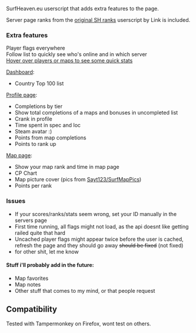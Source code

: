SurfHeaven.eu userscript that adds extra features to the page.

Server page ranks from the [original SH ranks](https://greasyfork.org/en/scripts/438271-surfheaven-ranks) userscript by Link is included.

### Extra features

Player flags everywhere  
Follow list to quickly see who's online and in which server  
[Hover over players or maps to see some quick stats](https://iloveur.mom/i/cVjDAG3sWS.gif)

[Dashboard](https://user-images.githubusercontent.com/1765167/220739743-3b09984d-fc90-498c-a8f7-bba4e943341d.png):
 - Country Top 100 list

[Profile page](https://user-images.githubusercontent.com/1765167/220740185-802ba381-c9b9-4afa-9bae-938ba87e3e19.png):
 - Completions by tier
 - Show total completions of a maps and bonuses in uncompleted list 
 - Crank in profile  
 - Time spent in spec and loc  
 - Steam avatar :)
 - Points from map completions
 - Points to rank up

[Map page](https://iloveur.mom/i/M7NRwfPCUE.jpg):
 - Show your map rank and time in map page  
 - CP Chart
 - Map picture cover (pics from [Sayt123/SurfMapPics](https://github.com/Sayt123/SurfMapPics))
 - Points per rank

### Issues
 - If your scores/ranks/stats seem wrong, set your ID manually in the servers page
 - First time running, all flags might not load, as the api doesnt like getting railed quite that hard
 - Uncached player flags might appear twice before the user is cached, refresh the page and they should go away ~~should be fixed~~ (not fixed)
 - for other shit, let me know

#### Stuff i'll probably add in the future:
 - Map favorites
 - Map notes
 - Other stuff that comes to my mind, or that people request

 ## Compatibility
 Tested with Tampermonkey on Firefox, wont test on others.
